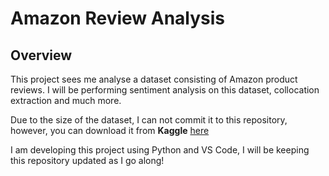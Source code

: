 # Amazon Review Analysis

## Overview

This project sees me analyse a dataset consisting of Amazon product reviews. I will be performing sentiment analysis on this dataset, collocation extraction and much more.

Due to the size of the dataset, I can not commit it to this repository, however, you can download it from **Kaggle** [here](https://www.kaggle.com/datasets/arhamrumi/amazon-product-reviews)

I am developing this project using Python and VS Code, I will be keeping this repository updated as I go along!